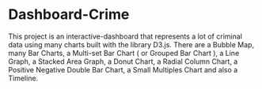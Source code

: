 # Dashboard-Crime
This project is an interactive-dashboard that represents a lot of criminal data using many charts built with the library D3.js.  There are a Bubble Map, many Bar Charts,  a Multi-set Bar Chart ( or Grouped Bar Chart ), a Line Graph, a Stacked Area Graph, a Donut Chart, a Radial Column Chart, a Positive Negative Double Bar Chart, a Small Multiples Chart and also a Timeline.
